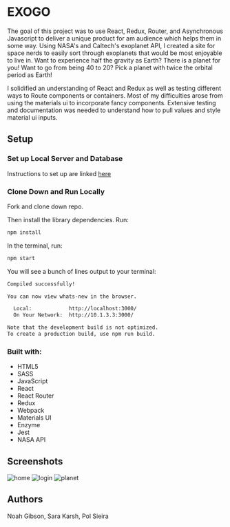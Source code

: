 # EXOGO

The goal of this project was to use React, Redux, Router, and Asynchronous Javascript to deliver a unique product for am audience which helps them in some way. Using NASA's and Caltech's exoplanet API, I created a site for space nerds to easily sort through exoplanets that would be most enjoyable to live in. Want to experience half the gravity as Earth? There is a planet for you! Want to go from being 40 to 20? Pick a planet with twice the orbital period as Earth! 

I solidified an understanding of React and Redux as well as testing different ways to Route components or containers. Most of my difficulties arose from using the materials ui to incorporate fancy components. Extensive testing and documentation was needed to understand how to pull values and style material ui inputs. 

## Setup

### Set up Local Server and Database

Instructions to set up are linked [here](https://github.com/turingschool-examples/favorites-tracker-api)

### Clone Down and Run Locally

Fork and clone down repo.

Then install the library dependencies. Run:

```bash
npm install
```

In the terminal, run:

```bash
npm start
```

You will see a bunch of lines output to your terminal: 

```bash
Compiled successfully!

You can now view whats-new in the browser.

  Local:            http://localhost:3000/
  On Your Network:  http://10.1.3.3:3000/

Note that the development build is not optimized.
To create a production build, use npm run build.
```

### Built with:

* HTML5
* SASS
* JavaScript
* React
* React Router
* Redux
* Webpack
* Materials UI
* Enzyme
* Jest
* NASA API

## Screenshots

![home](https://user-images.githubusercontent.com/25589695/68163574-bc1e1500-ff52-11e9-8770-9186040de6b3.png)
![login](https://user-images.githubusercontent.com/25589695/68163572-bc1e1500-ff52-11e9-844f-8fc9dc39cde7.png)
![planet](https://user-images.githubusercontent.com/25589695/68163571-bb857e80-ff52-11e9-801f-474b419ab510.png)

## Authors

Noah Gibson, Sara Karsh, Pol Sieira
